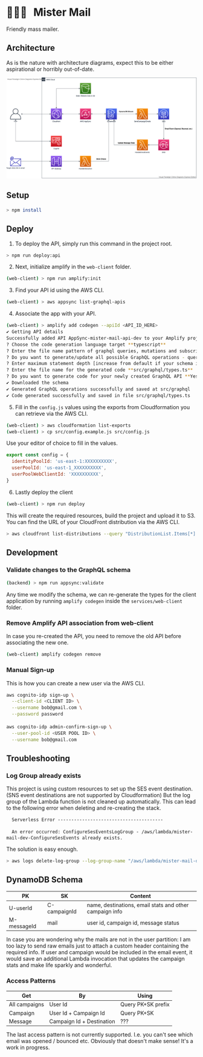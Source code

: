 # <span style="margin-right:10px">👨🏻‍✈️</span> Mister Mail

Friendly mass mailer.

## Architecture

As is the nature with architecture diagrams, expect this to be either aspirational or horribly out-of-date.

<a href="https://drive.google.com/file/d/12FSTrMZs5HWeGkN_7h481OHAxGHd0cRv/view?usp=sharing">
<img src="doc/mister-mail-aws.vpd.png" width="640"></img>
</a>

## Setup

```bash
> npm install
```

## Deploy

1. To deploy the API, simply run this command in the project root.

```bash
> npm run deploy:api
```

2. Next, initialize amplify in the `web-client` folder.

```bash
(web-client) > npm run amplify:init
```

3. Find your API id using the AWS CLI.

```bash
(web-client) > aws appsync list-graphql-apis
```

4. Associate the app with your API.

```bash
(web-client) > amplify add codegen --apiId <API_ID_HERE>
✔ Getting API details
Successfully added API AppSync-mister-mail-api-dev to your Amplify project
? Choose the code generation language target **typescript**
? Enter the file name pattern of graphql queries, mutations and subscriptions **src/graphql/**/*.ts**
? Do you want to generate/update all possible GraphQL operations - queries, mutations and subscriptions **Yes**
? Enter maximum statement depth [increase from default if your schema is deeply nested] **2**
? Enter the file name for the generated code **src/graphql/types.ts**
? Do you want to generate code for your newly created GraphQL API **Yes**
✔ Downloaded the schema
✔ Generated GraphQL operations successfully and saved at src/graphql
✔ Code generated successfully and saved in file src/graphql/types.ts
```

5. Fill in the `config.js` values using the exports from Cloudformation you can retrieve via the AWS CLI.

```bash
(web-client) > aws cloudformation list-exports
(web-client) > cp src/config.example.js src/config.js
```

Use your editor of choice to fill in the values.

```js
export const config = {
  identityPoolId: 'us-east-1:XXXXXXXXXX',
  userPoolId: 'us-east-1_XXXXXXXXXX',
  userPoolWebClientId: 'XXXXXXXXXX',
}
```

6. Lastly deploy the client

```bash
(web-client) > npm run deploy
```

This will create the required resources, build the project and upload it to S3. You can find the URL of your CloudFront distribution via the AWS CLI.

```bash
> aws cloudfront list-distributions --query "DistributionList.Items[*].{DomainName:DomainName}"
```

## Development

### Validate changes to the GraphQL schema

```bash
(backend) > npm run appsync:validate
```

Any time we modify the schema, we can re-generate the types for the client application by running `amplify codegen` inside the `services/web-client` folder.

### Remove Amplify API association from web-client

In case you re-created the API, you need to remove the old API before associating the new one.

```bash
(web-client) amplify codegen remove
```

### Manual Sign-up

This is how you can create a new user via the AWS CLI.

```bash
aws cognito-idp sign-up \
  --client-id <CLIENT ID> \
  --username bob@gmail.com \
  --password password

aws cognito-idp admin-confirm-sign-up \
  --user-pool-id <USER POOL ID> \
  --username bob@gmail.com
```

## Troubleshooting

### Log Group already exists

This project is using custom resources to set up the SES event destination. (SNS event destinations are not supported by Cloudformation)
But the log group of the Lambda function is not cleaned up automatically. This can lead to the following error when deleting and re-creating the stack.

```
  Serverless Error ---------------------------------------

  An error occurred: ConfigureSesEventsLogGroup - /aws/lambda/mister-mail-dev-ConfigureSesEvents already exists.
```

The solution is easy enough.

```sh
> aws logs delete-log-group --log-group-name "/aws/lambda/mister-mail-dev-ConfigureSesEvents"
```

## DynamoDB Schema

| PK          | SK           | Content                                                 |
| ----------- | ------------ | ------------------------------------------------------- |
| U-userId    | C-campaignId | name, destinations, email stats and other campaign info |
| M-messageId | mail         | user id, campaign id, message status                    |

In case you are wondering why the mails are not in the user partition: I am too lazy to send raw emails just to attach a custom header containing the required info.
If user and campaign would be included in the email event, it would save an additional Lambda invocation that updates the campaign stats and make life sparkly and wonderful.

### Access Patterns

| Get           | By                        | Using              |
| ------------- | ------------------------- | ------------------ |
| All campaigns | User Id                   | Query PK+SK prefix |
| Campaign      | User Id + Campaign Id     | Query PK+SK        |
| Message       | Campaign Id + Destination | ???                |

The last access pattern is not currently supported. I.e. you can't see which email was opened / bounced etc. Obviously that doesn't make sense! It's a work in progress.
